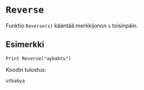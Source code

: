 `Reverse`
==========

Funktio `Reverse(s)` kääntää merkkijonon `s` toisinpäin.

Esimerkki
----------

    Print Reverse("aybabtu")
    
Koodin tulostus:

    utbabya